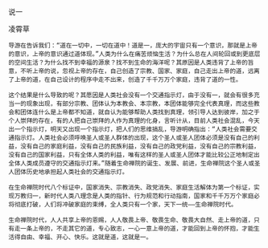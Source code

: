 说一

凌霄草


    导游在告诉我们：“道在一切中，一切在道中！道是一，庞大的宇宙只有一个意识，那就是上帝的意识，上帝的意识通过道体现。”人类为什么在痛苦烦恼生活？为什么总在人间轮回或到更底层的空间生活？为什么找不到幸福的源泉？找不到生命的海洋呢？其原因是人类违背了上帝的旨意，不听上帝的说，忽视上帝的存在，自己创造了宗教、国家、家庭，自己走出上帝的道，远离了上帝的道，在自己设计的程序中走不出来，创造了千千万万个家庭，违背了道的一性。

    这个结果是什么导致的呢？其愿因是人类社会没有一个交通指示灯，由于没有一，就会有很多充当一的现象出现，有部分宗教、团体认为本教会、本宗教，本团体能够完全代表真理，而这些教会和团体连什么是上帝都不知道，就自认为能够帮助人类找到真理，领引导人达到彼岸，加之于个人崇拜的存在，有的人把自己崇拜的人作为真理的化身，言听计从，目前人类社会混乱，今天出一个指示灯，明天又出现一个指示灯，把人们的思维搞乱，导游明确指出：“人类社会需要交通指示灯。人类社会必须呼唤圣人或圣人群体的出现，这个圣人或圣人团体必须是没有自己的利益，没有自己的家庭利益，没有自己的民族利益，没有自己的政党利益，没有自己的宗教利益，没有自己的国家利益，只有全体人类的利益，唯有这样的圣人或圣人团体才能比较公正地制定出全体人类成员遵守的交通指示灯来。”随着生命禅院的诞生、发展、前进，生命禅院这个圣人或圣人团体历史地承担起人类社会的交通指示灯。

    在生命禅院时代八个标证中，国家消失、宗教消失、政党消失、家庭生活解体为第一个标证，实现万教归一，新时代人类八理念是人类的指针、行为规范和行动指南，国家和千千万万个家庭必将彻底打破，人们将冲破家庭的束缚，全人类只有一个家，天下一统——生命禅院时代。

    生命禅院时代，人人共享上帝的恩赐，人人敬畏上帝、敬畏生命、敬畏大自然、走上帝的道，只有走一条上帝的，不走其它的道，专心致志，一心一意上帝的道，才能回到上帝的怀抱，才能生活得自由、幸福、开心、快乐。这就是道，这就是一。



